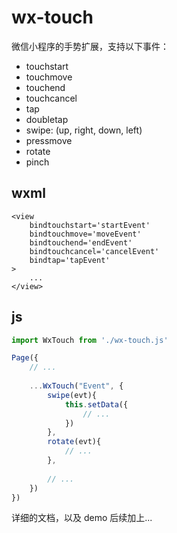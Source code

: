 #  wx-touch
微信小程序的手势扩展，支持以下事件：
+ touchstart
+ touchmove
+ touchend
+ touchcancel
+ tap
+ doubletap
+ swipe: (up, right, down, left)
+ pressmove
+ rotate
+ pinch

## wxml
```
<view
    bindtouchstart='startEvent'
    bindtouchmove='moveEvent'
    bindtouchend='endEvent'
    bindtouchcancel='cancelEvent'
    bindtap='tapEvent'
>
    ...
</view>
```
## js
```javascript
import WxTouch from './wx-touch.js'

Page({
    // ...
    
    ...WxTouch("Event", {
        swipe(evt){
            this.setData({
                // ...
            })
        },
        rotate(evt){
            // ...      
        },
        
        // ...
    })
})
```

详细的文档，以及 demo 后续加上...
